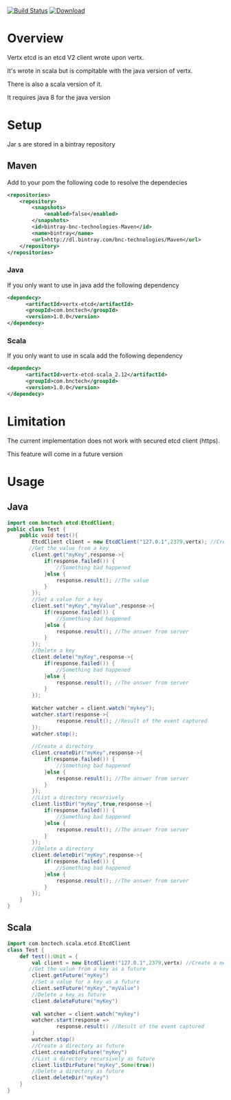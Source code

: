 [![Build Status](https://travis-ci.org/BnC-Technologies/vertx-etcd.svg?branch=master)](https://travis-ci.org/BnC-Technologies/vertx-etcd) 
[ ![Download](https://api.bintray.com/packages/bnc-technologies/Maven/vertx-etcd/images/download.svg) ](https://bintray.com/bnc-technologies/Maven/vertx-etcd/_latestVersion)

# Overview

Vertx etcd is an etcd V2 client wrote upon vertx.

It's wrote in scala but is compitable with the java version of vertx.

There is also a scala version of it.

It requires java 8 for the java version

# Setup

Jar s are stored in a bintray repository

## Maven

Add to your pom the following code to resolve the dependecies

```xml
<repositories>
    <repository>
        <snapshots>
            <enabled>false</enabled>
        </snapshots>
        <id>bintray-bnc-technologies-Maven</id>
        <name>bintray</name>
        <url>http://dl.bintray.com/bnc-technologies/Maven</url>
    </repository>
</repositories>
```

### Java

If you only want to use in java add the following dependency

```xml
<dependecy>
      <artifactId>vertx-etcd</artifactId>
      <groupId>com.bnctech</groupId>
      <version>1.0.0</version>
</dependecy>
```

### Scala

If you only want to use in scala add the following dependency

```xml
<dependecy>
      <artifactId>vertx-etcd-scala_2.12</artifactId>
      <groupId>com.bnctech</groupId>
      <version>1.0.0</version>
</dependecy>
```

# Limitation

The current implementation does not work with secured etcd client (https).

This feature will come in a future version

# Usage

## Java

```java
import com.bnctech.etcd.EtcdClient;
public class Test {
    public void test(){
        EtcdClient client = new EtcdClient("127.0.1",2379,vertx); //Create a new client for the server on 127.0.0.1:2379
       //Get the value from a key
        client.get("myKey",response->{
            if(response.failed()) {
                //Something bad happened
            }else {
                response.result(); //The value
            }
        });
        //Set a value for a key
        client.set("myKey","myValue",response->{
            if(response.failed()) {
                //Something bad happened
            }else {
                response.result(); //The answer from server
            }
        });
        //Delete a key
        client.delete("myKey",response->{
            if(response.failed()) {
                //Something bad happened
            }else {
                response.result(); //The answer from server
            }
        });
        
        Watcher watcher = client.watch("mykey");
        watcher.start(response->{
        		response.result(); //Result of the event captured
        });
        watcher.stop();
        
        //Create a directory
        client.createDir("myKey",response->{
            if(response.failed()) {
                //Something bad happened
            }else {
                response.result(); //The answer from server
            }
        });
        //List a directory recursively
        client.listDir("myKey",true,response->{
            if(response.failed()) {
                //Something bad happened
            }else {
                response.result(); //The answer from server
            }
        });
        //Delete a directory
        client.deleteDir("myKey",response->{
            if(response.failed()) {
                //Something bad happened
            }else {
                response.result(); //The answer from server
            }
        });
    }
}
```

## Scala

```scala
import com.bnctech.scala.etcd.EtcdClient
class Test {
    def test():Unit = {
        val client = new EtcdClient("127.0.1",2379,vertx) //Create a new client for the server on 127.0.0.1:2379
       //Get the value from a key as a future
        client.getFuture("myKey")
        //Set a value for a key as a future
        client.setFuture("myKey","myValue")
        //Delete a key as future
        client.deleteFuture("myKey")
        
        val watcher = client.watch("mykey")
        watcher.start(response =>
        		response.result() //Result of the event captured
        )
        watcher.stop()
        //Create a directory as future
        client.createDirFuture("myKey")
        //List a directory recursively as future
        client.listDirFuture("myKey",Some(true))
        //Delete a directory as future
        client.deleteDir("myKey")
    }
}
```
